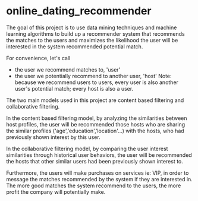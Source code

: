 # online_dating_recommender

The goal of this project is to use data mining techniques and machine learning algorithms to build up a recommender system that recommends the matches to the users and maximizes the likelihood the user will be interested in the system recommended potential match.

For convenience, let's call
- the user we recommend matches to, 'user'
- the user we potentially recommend to another user, 'host'
Note: because we recommend users to users, every user is also another user's potential match; every host is also a user.

The two main models used in this project are content based filtering and collaborative filtering.

In the content based filtering model, by analyzing the similarities between host profiles, the user will be recommended those hosts who are sharing the similar profiles ('age','education','location'...) with the hosts, who had previously shown interest by this user.  

In the collaborative filtering model, by comparing the user interest similarities through historical user behaviors, the user will be recommended the hosts that other similar users had been previously shown interest to.

Furthermore, the users will make purchases on services ie: VIP, in order to message the matches recommended by the system if they are interested in. The more good matches the system recommend to the users, the more profit the company will potentially make.
